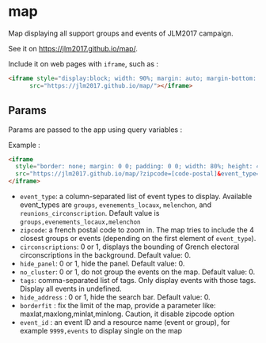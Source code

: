 # map

Map displaying all support groups and events of JLM2017 campaign.

See it on https://jlm2017.github.io/map/.

Include it on web pages with `iframe`, such as :

```html
<iframe style="display:block; width: 90%; margin: auto; margin-bottom: 20px; height: 800px; height: 80vh; border: 1px solid #ccc;"
      src="https://jlm2017.github.io/map/"></iframe>
```

## Params

Params are passed to the app using query variables :

Example :
```html
<iframe
  style="border: none; margin: 0 0; padding: 0 0; width: 80%; height: 400px"
  src="https://jlm2017.github.io/map/?zipcode=[code-postal]&event_type=melenchon&circonscriptions=1">
</iframe>
```

* `event_type`: a column-separated list of event types to display. Available event_types are `groups`, `evenements_locaux`, `melenchon`, and `reunions_circonscription`. Default value is `groups,evenements_locaux,melenchon`
* `zipcode`: a french postal code to zoom in. The map tries to include the 4 closest groups or events (depending on the first element of `event_type`).
* `circonscriptions`: 0 or 1, displays the bounding of Grench electoral circonscriptions in the background. Default value: 0.
* `hide_panel`: 0 or 1, hide the panel. Default value: 0.
* `no_cluster`: 0 or 1, do not group the events on the map. Default value: 0.
* `tags`: comma-separated list of tags. Only display events with those tags. Display all events in undefined.
*  `hide_address` : 0 or 1, hide the search bar. Default value: 0.
*  `borderfit` : fix the limit of the map, provide a parameter like: maxlat,maxlong,minlat,minlong. Caution, it disable zipcode option
* `event_id` : an event ID and a resource name (event or group), for example `9999,events` to display single on the map
